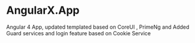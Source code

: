 # AngularX.App
Angular 4 App, updated templated based on CoreUI , PrimeNg and Added Guard services and login feature based on Cookie Service
